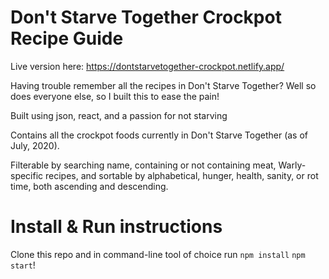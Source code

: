 # Don't Starve Together Crockpot Recipe Guide

Live version here: https://dontstarvetogether-crockpot.netlify.app/

Having trouble remember all the recipes in Don't Starve Together? Well so does everyone else, so I built this to ease the pain!

Built using json, react, and a passion for not starving

Contains all the crockpot foods currently in Don't Starve Together (as of July, 2020).

Filterable by searching name, containing or not containing meat, Warly-specific recipes, and sortable by alphabetical, hunger, health, sanity, or rot time, both ascending and descending.

# Install & Run instructions

Clone this repo and in command-line tool of choice run
`npm install`
`npm start`!
